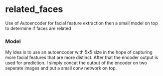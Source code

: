 # related_faces
Use of Autoencoder for facial feature extraction then a small model on top to determine if faces are related

### Model
My idea is to use an autoencoder with 5x5 size in the hope of capturing more facial features that are more distinct. After that the encoder output is used for prediction. I simply concat the output of the encoder on two seperate images and put a small conv network on top.
